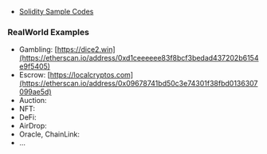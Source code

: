 - [Solidity Sample Codes](https://ethereum.stackexchange.com/questions/2940/where-can-i-find-some-solidity-smart-contract-source-code-examples)
### RealWorld Examples
- Gambling: [https://dice2.win](https://etherscan.io/address/0xd1ceeeeee83f8bcf3bedad437202b6154e9f5405)
- Escrow: [https://localcryptos.com](https://etherscan.io/address/0x09678741bd50c3e74301f38fbd0136307099ae5d)
- Auction:
- NFT:
- DeFi:
- AirDrop:
- Oracle, ChainLink:
- ...
